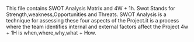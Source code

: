 This file contains SWOT Analysis Matrix and 4W + 1h. Swot Stands for
Strength,weakness,Opportunities and Threats. SWOT Analysis is a
technique for assessing these four aspects of the Project.it is a
process where the team identifies internal and external factors affect
the Project 4w + 1H is when,where,why,what + How.
